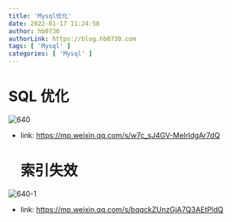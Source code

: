 ```yaml
---
title: 'Mysql优化'
date: 2022-01-17 11:24:58
author: hb0730
authorLink: https://blog.hb0730.com
tags: [ 'Mysql' ]
categories: [ 'Mysql' ]
---
```


# SQL 优化

![640](https://hb0730-blog-hk.oss-cn-hongkong.aliyuncs.com/640_1642389323450.png)

* link: https://mp.weixin.qq.com/s/w7c_sJ4GV-MeIrldgAr7dQ
  
  # 索引失效

![640-_1_](https://hb0730-blog-hk.oss-cn-hongkong.aliyuncs.com/640-_1__1642389323450.png)

* link: https://mp.weixin.qq.com/s/bqqckZUnzGjA7Q3AEtPldQ
